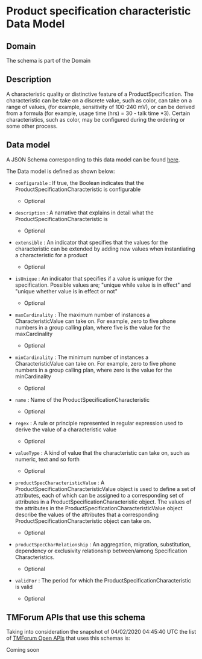 # Product specification characteristic Data Model

## Domain

The  schema is part of the  Domain

## Description

A characteristic quality or distinctive feature of a ProductSpecification.  The characteristic can be take on a discrete value, such as color, can take on a range of values, (for example, sensitivity of 100-240 mV), or can be derived from a formula (for example, usage time (hrs) = 30 - talk time *3). Certain characteristics, such as color, may be configured during the ordering or some other process.

## Data model

A JSON Schema corresponding to this data model can be found
[here](https://github.com/tmforum-rand/schemas/blob/candidates/Product/ProductSpecificationCharacteristic.schema.json).

The Data model is defined as shown below:
- `configurable` : If true, the Boolean indicates that the ProductSpecificationCharacteristic is configurable

  - Optional

- `description` : A narrative that explains in detail what the ProductSpecificationCharacteristic is

  - Optional

- `extensible` : An indicator that specifies that the values for the characteristic can be extended by adding new values when instantiating a characteristic for a product

  - Optional

- `isUnique` : An indicator that specifies if a value is unique for the specification. Possible values are; &quot;unique while value is in effect&quot; and &quot;unique whether value is in effect or not&quot;

  - Optional

- `maxCardinality` : The maximum number of instances a CharacteristicValue can take on. For example, zero to five phone numbers in a group calling plan, where five is the value for the maxCardinality

  - Optional

- `minCardinality` : The minimum number of instances a CharacteristicValue can take on. For example, zero to five phone numbers in a group calling plan, where zero is the value for the minCardinality

  - Optional

- `name` : Name of the ProductSpecificationCharacteristic

  - Optional

- `regex` : A rule or principle represented in regular expression used to derive the value of a characteristic value

  - Optional

- `valueType` : A kind of value that the characteristic can take on, such as numeric, text and so forth

  - Optional

- `productSpecCharacteristicValue` : A ProductSpecificationCharacteristicValue object is used to define a set of attributes, each of which can be assigned to a corresponding set of attributes in a ProductSpecificationCharacteristic object. The values of the attributes in the ProductSpecificationCharacteristicValue object describe the values of the attributes that a corresponding ProductSpecificationCharacteristic object can take on.

  - Optional

- `productSpecCharRelationship` : An aggregation, migration, substitution, dependency or exclusivity relationship between/among Specification Characteristics.

  - Optional

- `validFor` : The period for which the ProductSpecificationCharacteristic is valid

  - Optional





## TMForum APIs that use this schema

Taking into consideration the snapshot of 04/02/2020 04:45:40 UTC the list of [TMForum Open APIs](https://www.tmforum.org/open-apis/) that uses this schemas is:

Coming soon